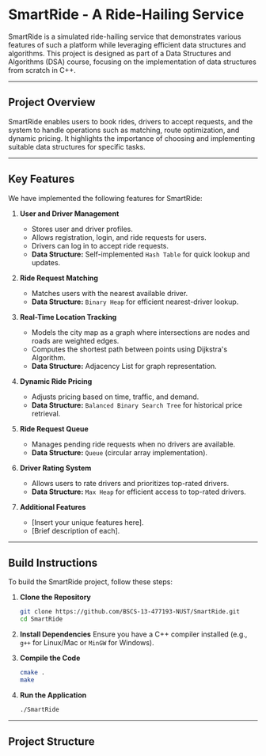 # SmartRide - A Ride-Hailing Service

SmartRide is a simulated ride-hailing service that demonstrates various features of such a platform while leveraging efficient data structures and algorithms. This project is designed as part of a Data Structures and Algorithms (DSA) course, focusing on the implementation of data structures from scratch in C++.

---

## Project Overview

SmartRide enables users to book rides, drivers to accept requests, and the system to handle operations such as matching, route optimization, and dynamic pricing. It highlights the importance of choosing and implementing suitable data structures for specific tasks.

---

## Key Features

We have implemented the following features for SmartRide:

1. **User and Driver Management**

   - Stores user and driver profiles.
   - Allows registration, login, and ride requests for users.
   - Drivers can log in to accept ride requests.
   - **Data Structure:** Self-implemented `Hash Table` for quick lookup and updates.

2. **Ride Request Matching**

   - Matches users with the nearest available driver.
   - **Data Structure:** `Binary Heap` for efficient nearest-driver lookup.

3. **Real-Time Location Tracking**

   - Models the city map as a graph where intersections are nodes and roads are weighted edges.
   - Computes the shortest path between points using Dijkstra's Algorithm.
   - **Data Structure:** Adjacency List for graph representation.

4. **Dynamic Ride Pricing**

   - Adjusts pricing based on time, traffic, and demand.
   - **Data Structure:** `Balanced Binary Search Tree` for historical price retrieval.

5. **Ride Request Queue**

   - Manages pending ride requests when no drivers are available.
   - **Data Structure:** `Queue` (circular array implementation).

6. **Driver Rating System**

   - Allows users to rate drivers and prioritizes top-rated drivers.
   - **Data Structure:** `Max Heap` for efficient access to top-rated drivers.

7. **Additional Features**
   - [Insert your unique features here].
   - [Brief description of each].

---

## Build Instructions

To build the SmartRide project, follow these steps:

1. **Clone the Repository**

   ```sh
   git clone https://github.com/BSCS-13-477193-NUST/SmartRide.git
   cd SmartRide
   ```

2. **Install Dependencies**
   Ensure you have a C++ compiler installed (e.g., `g++` for Linux/Mac or `MinGW` for Windows).

3. **Compile the Code**

   ```sh
   cmake .
   make
   ```

4. **Run the Application**

   ```sh
   ./SmartRide
   ```

---

## Project Structure

